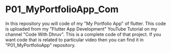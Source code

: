 # P01_MyPortfolioApp_Com
In this repository you will code of my "My Portfolio App" of flutter. This code is uploaded from my "Flutter App Development" YouTube Tutorial on my channel "Code With Dhruv". This is a complete code of that project. If you want code that is related to particular video then you can find it in "P01_MyPortfolioApp" repository.
